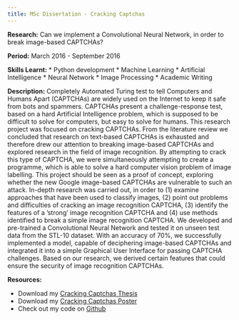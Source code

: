 ```yaml
---
title: MSc Dissertation - Cracking Captchas
---
```


<strong>Research:</strong> Can we implement a Convolutional Neural Network, in order to break image-based CAPTCHAs? 

<strong>Period:</strong> March 2016 - September 2016

<strong>Skills Learnt:</strong> * Python development * Machine Learning * Artificial Intelligence * Neural Network * Image Processing * Academic Writing


<strong>Description:</strong> Completely Automated Turing test to tell Computers and Humans Apart (CAPTCHAs) are widely used on the Internet to keep it safe from bots and spammers. CAPTCHAs present a challenge-response test, based on a hard Artificial Intelligence problem, which is supposed to be difficult to solve for computers, but easy to solve for humans. This research project was focused on cracking CAPTCHAs. From the literature review we concluded that research on text-based CAPTCHAs is exhausted and therefore drew our attention to breaking image-based CAPTCHAs and explored research in the field of image recognition. By attempting to crack this type of CAPTCHA, we were simultaneously attempting to create a programme, which is able to solve a hard computer vision problem of image labelling. This project should be seen as a proof of concept, exploring whether the new Google image-based CAPTCHAs are vulnerable to such an attack. In-depth research was carried out, in order to (1) examine approaches that have been used to classify images, (2) point out problems and difficulties of cracking an image recognition CAPTCHA, (3) identify the features of a ’strong’ image recognition CAPTCHA and (4) use methods identified to break a simple image recognition CAPTCHA. We developed and pre-trained a Convolutional Neural Network and tested it on unseen test data from the STL-10 dataset. With an accuracy of 70%, we successfully implemented a model, capable of deciphering image-based CAPTCHAs and integrated it into a simple Graphical User Interface for passing CAPTCHA challenges. Based on our research, we derived certain features that could ensure the security of image recognition CAPTCHAs.

<strong>Resources:</strong> 
<ul> 
<li> Download my <a href="assets/JenniferParak_Dissertation.pdf">Cracking Captchas Thesis</a> </li>
<li> Download my <a href="assets/JenniferParak_poster.pdf">Cracking Captchas Poster</a> </li>
<li> Check out my code on <a href="">Github</a> </li>
</ul>